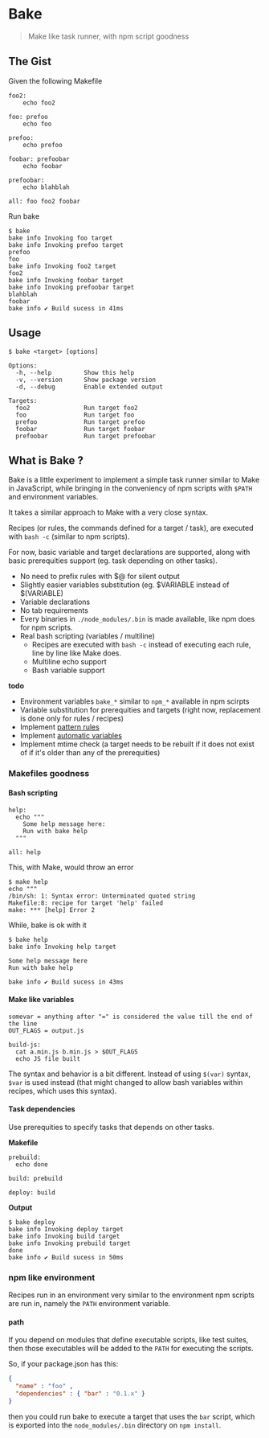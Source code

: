 # Bake

> Make like task runner, with npm script goodness

## The Gist

Given the following Makefile

```make
foo2:
	echo foo2

foo: prefoo
	echo foo

prefoo:
	echo prefoo

foobar: prefoobar
	echo foobar

prefoobar:
	echo blahblah

all: foo foo2 foobar
```

Run bake

    $ bake
    bake info Invoking foo target
    bake info Invoking prefoo target
    prefoo
    foo
    bake info Invoking foo2 target
    foo2
    bake info Invoking foobar target
    bake info Invoking prefoobar target
    blahblah
    foobar
    bake info ✔ Build sucess in 41ms

## Usage

    $ bake <target> [options]

    Options:
      -h, --help         Show this help
      -v, --version      Show package version
      -d, --debug        Enable extended output

    Targets:
      foo2               Run target foo2
      foo                Run target foo
      prefoo             Run target prefoo
      foobar             Run target foobar
      prefoobar          Run target prefoobar

## What is Bake ?

Bake is a little experiment to implement a simple task runner similar to
Make in JavaScript, while bringing in the conveniency of npm scripts with
`$PATH` and environment variables.

It takes a similar approach to Make with a very close syntax.

Recipes (or rules, the commands defined for a target / task), are executed with
`bash -c` (similar to npm scripts).

For now, basic variable and target declarations are supported, along
with basic prerequities support (eg. task depending on other tasks).

- No need to prefix rules with $@ for silent output
- Slightly easier variables substitution (eg. $VARIABLE instead of $(VARIABLE)
- Variable declarations
- No tab requirements
- Every binaries in `./node_modules/.bin` is made available, like npm does for npm scripts.
- Real bash scripting (variables / multiline)
  - Recipes are executed with `bash -c` instead of executing each rule, line by line like Make does.
  - Multiline echo support
  - Bash variable support

**todo**

- Environment variables `bake_*` similar to `npm_*` available in npm scirpts
- Variable substitution for prerequities and targets (right now, replacement is done only for rules / recipes)
- Implement [pattern rules](https://www.gnu.org/software/make/manual/html_node/Pattern-Intro.html#Pattern-Intro)
- Implement [automatic variables](https://www.gnu.org/software/make/manual/html_node/Automatic-Variables.html#Automatic-Variables)
- Implement mtime check (a target needs to be rebuilt if it does not exist of if it's older than any of the prerequities)

### Makefiles goodness

#### Bash scripting

```make
help:
  echo """
    Some help message here:
    Run with bake help
  """

all: help
```

This, with Make, would throw an error

    $ make help
    echo """
    /bin/sh: 1: Syntax error: Unterminated quoted string
    Makefile:8: recipe for target 'help' failed
    make: *** [help] Error 2

While, bake is ok with it

    $ bake help
    bake info Invoking help target

    Some help message here
    Run with bake help

    bake info ✔ Build sucess in 43ms

#### Make like variables

```make
somevar = anything after "=" is considered the value till the end of the line
OUT_FLAGS = output.js

build-js:
  cat a.min.js b.min.js > $OUT_FLAGS
  echo JS file built
```

The syntax and behavior is a bit different. Instead of using `$(var)` syntax,
`$var` is used instead (that might changed to allow bash variables within
recipes, which uses this syntax).

#### Task dependencies

Use prerequities to specify tasks that depends on other tasks.

**Makefile**

```
prebuild:
  echo done

build: prebuild

deploy: build
```

**Output**

    $ bake deploy
    bake info Invoking deploy target
    bake info Invoking build target
    bake info Invoking prebuild target
    done
    bake info ✔ Build sucess in 50ms

### npm like environment

Recipes run in an environment very similar to the environment npm scripts are
run in, namely the `PATH` environment variable.

#### path

If you depend on modules that define executable scripts, like test suites,
then those executables will be added to the `PATH` for executing the scripts.

So, if your package.json has this:

```json
{
  "name" : "foo" ,
  "dependencies" : { "bar" : "0.1.x" }
}
```

then you could run bake to execute a target that uses the `bar` script, which
is exported into the `node_modules/.bin` directory on `npm install`.
